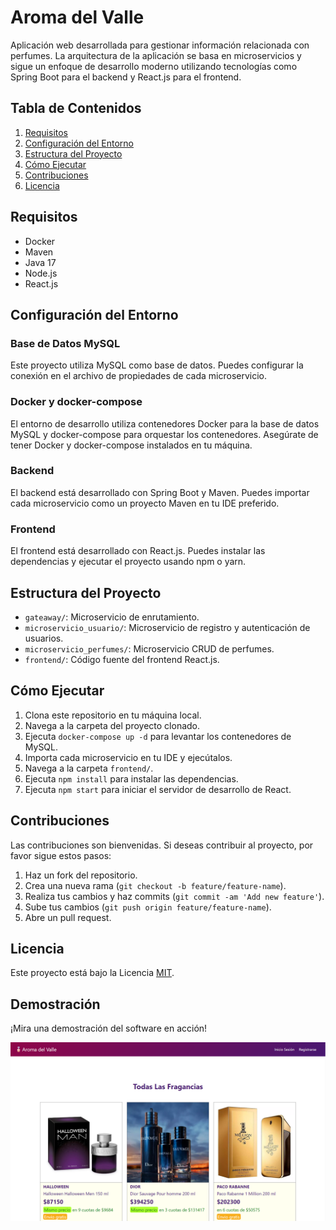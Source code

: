 # Aroma del Valle

Aplicación web desarrollada para gestionar información relacionada con perfumes. La arquitectura de la aplicación se basa en microservicios y sigue un enfoque de desarrollo moderno utilizando tecnologías como Spring Boot para el backend y React.js para el frontend.

## Tabla de Contenidos

1. [Requisitos](#requisitos)
2. [Configuración del Entorno](#configuración-del-entorno)
3. [Estructura del Proyecto](#estructura-del-proyecto)
4. [Cómo Ejecutar](#cómo-ejecutar)
5. [Contribuciones](#contribuciones)
6. [Licencia](#licencia)

## Requisitos

- Docker
- Maven
- Java 17
- Node.js
- React.js

## Configuración del Entorno

### Base de Datos MySQL

Este proyecto utiliza MySQL como base de datos. Puedes configurar la conexión en el archivo de propiedades de cada microservicio.

### Docker y docker-compose

El entorno de desarrollo utiliza contenedores Docker para la base de datos MySQL y docker-compose para orquestar los contenedores. Asegúrate de tener Docker y docker-compose instalados en tu máquina.

### Backend

El backend está desarrollado con Spring Boot y Maven. Puedes importar cada microservicio como un proyecto Maven en tu IDE preferido.

### Frontend

El frontend está desarrollado con React.js. Puedes instalar las dependencias y ejecutar el proyecto usando npm o yarn.

## Estructura del Proyecto

- `gateaway/`: Microservicio de enrutamiento.
- `microservicio_usuario/`: Microservicio de registro y autenticación de usuarios.
- `microservicio_perfumes/`: Microservicio CRUD de perfumes.
- `frontend/`: Código fuente del frontend React.js.

## Cómo Ejecutar

1. Clona este repositorio en tu máquina local.
2. Navega a la carpeta del proyecto clonado.
3. Ejecuta `docker-compose up -d` para levantar los contenedores de MySQL.
4. Importa cada microservicio en tu IDE y ejecútalos.
5. Navega a la carpeta `frontend/`.
6. Ejecuta `npm install` para instalar las dependencias.
7. Ejecuta `npm start` para iniciar el servidor de desarrollo de React.

## Contribuciones

Las contribuciones son bienvenidas. Si deseas contribuir al proyecto, por favor sigue estos pasos:

1. Haz un fork del repositorio.
2. Crea una nueva rama (`git checkout -b feature/feature-name`).
3. Realiza tus cambios y haz commits (`git commit -am 'Add new feature'`).
4. Sube tus cambios (`git push origin feature/feature-name`).
5. Abre un pull request.

## Licencia

Este proyecto está bajo la Licencia [MIT](LICENSE).

## Demostración

¡Mira una demostración del software en acción!

[![Demostración del Software](portada.png)](https://www.youtube.com/watch?v=7r5e_UW9vAY)

